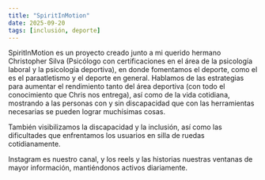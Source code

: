 ```yaml
---
title: "SpiritInMotion"
date: 2025-09-20
tags: [inclusión, deporte]
---
```

SpiritInMotion es un proyecto creado junto a mi querido hermano Christopher Silva (Psicólogo con certificaciones en el área de la psicología laboral y la psicología deportiva), en donde fomentamos el deporte, como el es el paraatletismo y el deporte en general. Hablamos de las estrategias para aumentar el rendimiento tanto del área deportiva (con todo el conocimiento que Chris nos entrega), así como de la vida cotidiana, mostrando a las personas con y sin discapacidad que con las herramientas necesarias se pueden lograr muchísimas cosas.

También visibilizamos la discapacidad y la inclusión, así como las dificultades que enfrentamos los usuarios en silla de ruedas cotidianamente.

Instagram es nuestro canal, y los reels y las historias nuestras ventanas de mayor información, mantiéndonos activos diariamente.

